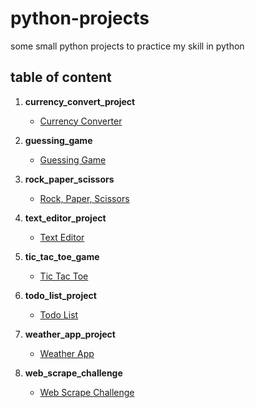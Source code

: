 # python-projects
some small python projects to practice my skill in python
## table of content

1. **currency_convert_project**
   - [Currency Converter](https://github.com/YAZAN1MOHAMED/currency_convert_project)

2. **guessing_game**
   - [Guessing Game](https://github.com/YAZAN1MOHAMED/guessing_game)

3. **rock_paper_scissors**
   - [Rock, Paper, Scissors](https://github.com/YAZAN1MOHAMED/rock_paper_scissors)

4. **text_editor_project**
   - [Text Editor](https://github.com/YAZAN1MOHAMED/text_editor_project)

5. **tic_tac_toe_game**
   - [Tic Tac Toe](https://github.com/YAZAN1MOHAMED/tic_tac_toe_game)

6. **todo_list_project**
   - [Todo List](https://github.com/YAZAN1MOHAMED/todo_list_project)

7. **weather_app_project**
   - [Weather App](https://github.com/YAZAN1MOHAMED/weather_app_project)

8. **web_scrape_challenge**
   - [Web Scrape Challenge](https://github.com/YAZAN1MOHAMED/web_scrape_challenge)

